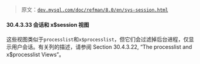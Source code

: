 > 原文：[`dev.mysql.com/doc/refman/8.0/en/sys-session.html`](https://dev.mysql.com/doc/refman/8.0/en/sys-session.html)

#### 30.4.3.33 会话和 x$session 视图

这些视图类似于`processlist`和`x$processlist`，但它们会过滤掉后台进程，仅显示用户会话。有关列的描述，请参阅 Section 30.4.3.22, “The processlist and x$processlist Views”。
